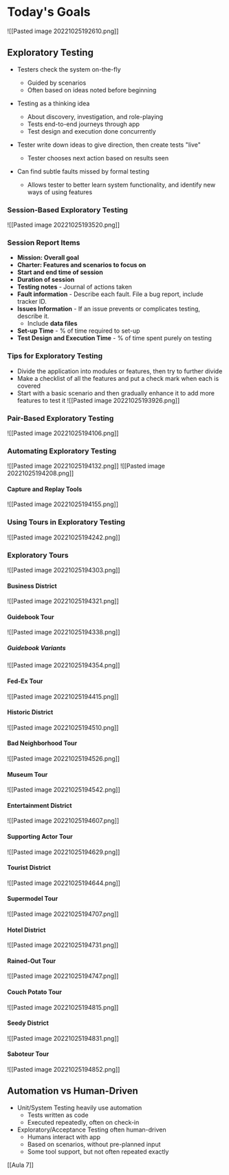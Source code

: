 # Today's Goals
![[Pasted image 20221025192610.png]]

## Exploratory Testing
- Testers check the system on-the-fly
	- Guided by scenarios
	- Often based on ideas noted before beginning
- Testing as a thinking idea
	- About discovery, investigation, and role-playing
	- Tests end-to-end journeys through app
	- Test design and execution done concurrently

- Tester write down ideas to give direction, then create tests "live"
	- Tester chooses next action based on results seen
- Can find subtle faults missed by formal testing
	- Allows tester to better learn system functionality, and identify new ways of using features

### Session-Based Exploratory Testing
![[Pasted image 20221025193520.png]]

### Session Report Items
- **Mission: Overall goal**
- **Charter: Features and scenarios to focus on**
- **Start and end time of session**
- **Duration of session**
- **Testing notes** - Journal of actions taken
- **Fault information** - Describe each fault. File a bug report, include tracker ID.
- **Issues Information** - If an issue prevents or complicates testing, describe it.
	- Include **data files**
- **Set-up Time** - % of time required to set-up
- **Test Design and Execution Time** - % of time spent purely on testing

### Tips for Exploratory Testing
- Divide the application into modules or features, then try to further divide
- Make a checklist of all the features and put a check mark when each is covered
- Start with a basic scenario and then gradually enhance it to add more features to test it
![[Pasted image 20221025193926.png]]

### Pair-Based Exploratory Testing
![[Pasted image 20221025194106.png]]

### Automating Exploratory Testing
![[Pasted image 20221025194132.png]]
![[Pasted image 20221025194208.png]]

#### Capture and Replay Tools
![[Pasted image 20221025194155.png]]

### Using Tours in Exploratory Testing
![[Pasted image 20221025194242.png]]

### Exploratory Tours
![[Pasted image 20221025194303.png]]
#### Business District
![[Pasted image 20221025194321.png]]

#### Guidebook Tour
![[Pasted image 20221025194338.png]]

##### Guidebook Variants
![[Pasted image 20221025194354.png]]

#### Fed-Ex Tour
![[Pasted image 20221025194415.png]]

#### Historic District
![[Pasted image 20221025194510.png]]

#### Bad Neighborhood Tour
![[Pasted image 20221025194526.png]]

#### Museum Tour
![[Pasted image 20221025194542.png]]

#### Entertainment District
![[Pasted image 20221025194607.png]]

#### Supporting Actor Tour
![[Pasted image 20221025194629.png]]

#### Tourist District
![[Pasted image 20221025194644.png]]

#### Supermodel Tour
![[Pasted image 20221025194707.png]]

#### Hotel District
![[Pasted image 20221025194731.png]]

#### Rained-Out Tour
![[Pasted image 20221025194747.png]]

#### Couch Potato Tour
![[Pasted image 20221025194815.png]]

#### Seedy District
![[Pasted image 20221025194831.png]]

#### Saboteur Tour
![[Pasted image 20221025194852.png]]



## Automation vs Human-Driven
- Unit/System Testing heavily use automation
	- Tests written as code
	- Executed repeatedly, often on check-in
- Exploratory/Acceptance Testing often human-driven
	- Humans interact with app
	- Based on scenarios, without pre-planned input
	- Some tool support, but not often repeated exactly

[[Aula 7]]